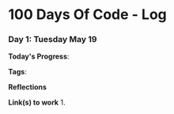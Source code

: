# 100 Days Of Code - Log

### Day 1: Tuesday May 19

**Today's Progress**:

**Tags**:

**Reflections** 

**Link(s) to work**
1. 
